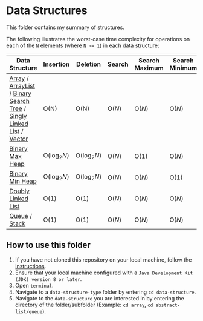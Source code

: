 # Data Structures

This folder contains my summary of structures.

The following illustrates the worst-case time complexity for operations on each of the `N` elements (where `N >= 1`) in each data structure:

Data Structure           | Insertion               | Deletion                | Search                   | Search Maximum            | Search Minimum
------------------------ | ----------------------- | ----------------------- | -----------------------  | -----------------------   | -----------------------
[Array](https://github.com/shumarb/notes-and-code/tree/main/data-structures/array) / [ArrayList](https://github.com/shumarb/notes-and-code/tree/main/data-structures/abstract-list/array-list) / [Binary Search Tree](https://github.com/shumarb/notes-and-code/tree/main/data-structures/tree/binary-search-tree) / [Singly Linked List](https://github.com/shumarb/notes-and-code/tree/main/data-structures/abstract-list/linked-list/singly-linked-list) / [Vector](https://github.com/shumarb/notes-and-code/tree/main/data-structures/abstract-list/vector) | O(N) | O(N) | O(_N_) | O(_N_) | O(_N_)
[Binary Max Heap](https://github.com/shumarb/notes-and-code/tree/main/data-structures/tree/binary-max-heap) | O(log<sub>2</sub>_N_) | O(log<sub>2</sub>_N_) | O(_N_) | O(1) | O(_N_)
[Binary Min Heap](https://github.com/shumarb/notes-and-code/tree/main/data-structures/tree/binary-min-heap) | O(log<sub>2</sub>_N_) | O(log<sub>2</sub>_N_) | O(_N_)  | O(_N_) | O(1)
[Doubly Linked List](https://github.com/shumarb/notes-and-code/tree/main/data-structures/abstract-list/linked-list/doubly-linked-list) | O(1) | O(1) | O(_N_) | O(_N_) | O(_N_)
[Queue](https://github.com/shumarb/notes-and-code/tree/main/data-structures/abstract-list/queue) / [Stack](https://github.com/shumarb/notes-and-code/tree/main/data-structures/abstract-list/stack) | O(1) | O(1) | O(_N_) | O(_N_) | O(_N_)

## How to use this folder
1. If you have not cloned this repository on your local machine, follow the [instructions](https://github.com/shumarb/notes-and-code#how-to-use-this-repository).
2. Ensure that your local machine configured with a `Java Development Kit (JDK) version 8 or later`.
3. Open `terminal`.
4. Navigate to a `data-structure-type` folder by entering `cd data-structure`.
5. Navigate to the `data-structure` you are interested in by entering the directory of the folder/subfolder (Example: `cd array`, `cd abstract-list/queue`).
